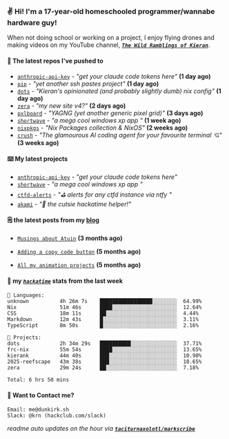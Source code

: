 ### ✌️ Hi! I'm a 17-year-old homeschooled programmer/wannabe hardware guy!

When not doing school or working on a project, I enjoy flying drones and making videos on my YouTube channel, [**_`The Wild Ramblings of Kieran`_**](https://youtube.com/@kieran.rambles).

#### 👷 The latest repos I've pushed to

- [`anthropic-api-key`](https://github.com/taciturnaxolotl/anthropic-api-key) - _"get your claude code tokens here"_ **(1 day ago)**
- [`pip`](https://github.com/taciturnaxolotl/pip) - _"yet another ssh pastes project"_ **(1 day ago)**
- [`dots`](https://github.com/taciturnaxolotl/dots) - _"Kieran's opinionated (and probably slightly dumb) nix config"_ **(1 day ago)**
- [`zera`](https://github.com/taciturnaxolotl/zera) - _"my new site v4?"_ **(2 days ago)**
- [`pxlboard`](https://github.com/taciturnaxolotl/pxlboard) - _"YAGNG (yet another generic pixel grid)"_ **(3 days ago)**
- [`shortwave`](https://github.com/taciturnaxolotl/shortwave) - _"a mega cool windows xp app "_ **(1 week ago)**
- [`nixpkgs`](https://github.com/NixOS/nixpkgs) - _"Nix Packages collection & NixOS"_ **(2 weeks ago)**
- [`crush`](https://github.com/charmbracelet/crush) - _"The glamourous AI coding agent for your favourite terminal 💘"_ **(3 weeks ago)**

#### ⌨️ My latest projects

- [`anthropic-api-key`](https://github.com/taciturnaxolotl/anthropic-api-key) - _"get your claude code tokens here"_
- [`shortwave`](https://github.com/taciturnaxolotl/shortwave) - _"a mega cool windows xp app "_
- [`ctfd-alerts`](https://github.com/taciturnaxolotl/ctfd-alerts) - _"⛳ alerts for any ctfd instance via ntfy "_
- [`akami`](https://github.com/taciturnaxolotl/akami) - _"🌷 the cutsie hackatime helper!"_

#### 🗒️ the latest posts from my [blog](https://dunkirk.sh)

- [`Musings about Atuin`](https://dunkirk.sh/blog/atuin/) **(3 months ago)**

- [`Adding a copy code button`](https://dunkirk.sh/blog/adding-a-copy-button/) **(5 months ago)**

- [`All my animation projects`](https://dunkirk.sh/blog/my-animations/) **(5 months ago)**



#### 📡 my [_`hackatime`_](https://waka.hackclub.com) stats from the last week

```text
💾 Languages:
unknown          4h 26m 7s    █████████████████░░░░░░░░  64.99%
Nix              51m 46s      ████░░░░░░░░░░░░░░░░░░░░░  12.64%
CSS              18m 11s      ██░░░░░░░░░░░░░░░░░░░░░░░  4.44%
Markdown         12m 43s      █░░░░░░░░░░░░░░░░░░░░░░░░  3.11%
TypeScript       8m 50s       █░░░░░░░░░░░░░░░░░░░░░░░░  2.16%

💼 Projects:
dots             2h 34m 29s   ██████████░░░░░░░░░░░░░░░  37.71%
frc-nix          55m 54s      ████░░░░░░░░░░░░░░░░░░░░░  13.65%
kierank          44m 40s      ███░░░░░░░░░░░░░░░░░░░░░░  10.90%
2025-reefscape   43m 38s      ███░░░░░░░░░░░░░░░░░░░░░░  10.65%
zera             29m 24s      ██░░░░░░░░░░░░░░░░░░░░░░░  7.18%

Total: 6 hrs 50 mins
```

#### 📮 Want to Contact me?

```text
Email: me@dunkirk.sh
Slack: @krn (hackclub.com/slack)
```

_readme auto updates on the hour via [**`taciturnaxolotl/markscribe`**](https://github.com/taciturnaxolotl/markscribe)_

